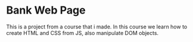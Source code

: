 # Bank Web Page
 This is a project from a course that i made. In this course we learn how to create HTML and CSS from JS, also manipulate DOM objects. 
